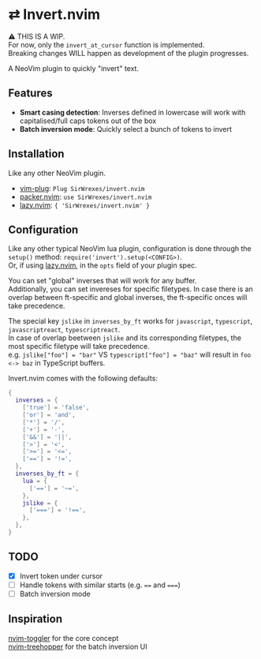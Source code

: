 # ⇄ Invert.nvim

⚠ THIS IS A WIP.  
  For now, only the `invert_at_cursor` function is implemented.  
  Breaking changes WILL happen as development of the plugin progresses.  

A NeoVim plugin to quickly "invert" text.

## Features

- **Smart casing detection**:
  Inverses defined in lowercase will work with capitalised/full caps tokens out of the box
- **Batch inversion mode**:
  Quickly select a bunch of tokens to invert

## Installation

Like any other NeoVim plugin.

- [vim-plug](https://github.com/junegunn/vim-plug): `Plug SirWrexes/invert.nvim`
- [packer.nvim](https://github.com/wbthomason/packer.nvim): `use SirWrexes/invert.nvim`
- [lazy.nvim](https://github.com/folke/lazy.nvim): `{ 'SirWrexes/invert.nvim' }`

## Configuration

Like any other typical NeoVim lua plugin, configuration is done through the
`setup()` method: `require('invert').setup(<CONFIG>)`.  
Or, if using [lazy.nvim](https://github.com/folke/lazy.nvim), in the `opts`
field of your plugin spec.

You can set "global" inverses that will work for any buffer.  
Additionally, you can set invereses for specific filetypes.
In case there is an overlap between ft-specific and global inverses, the
ft-specific onces will take precedence.

The special key `jslike` in `inverses_by_ft` works for `javascript`,
`typescript`, `javascriptreact`, `typescriptreact`.  
In case of overlap beetween `jslike` and its corresponding filetypes, the most
specific filetype will take precedence.  
e.g. `jslike["foo"] = "bar"` VS `typescript["foo"] = "baz"` will result in
`foo <-> baz` in TypeScript buffers.

Invert.nvim comes with the following defaults:

```lua
{
  inverses = {
    ['true'] = 'false',
    ['or'] = 'and',
    ['*'] = '/',
    ['+'] = '-',
    ['&&'] = '||',
    ['>'] = '<',
    ['>='] = '<=',
    ['=='] = '!=',
  },
  inverses_by_ft = {
    lua = {
      ['=='] = '~=',
    },
    jslike = {
      ['==='] = '!==',
    },
  },
}
```

## TODO

- [x] Invert token under cursor  
- [ ] Handle tokens with similar starts (e.g. `==` and `===`)  
- [ ] Batch inversion mode  

## Inspiration

[nvim-toggler](https://github.com/nguyenvukhang/nvim-toggler) for the core concept  
[nvim-treehopper](https://github.com/mfussenegger/nvim-treehopper) for the batch inversion UI  
